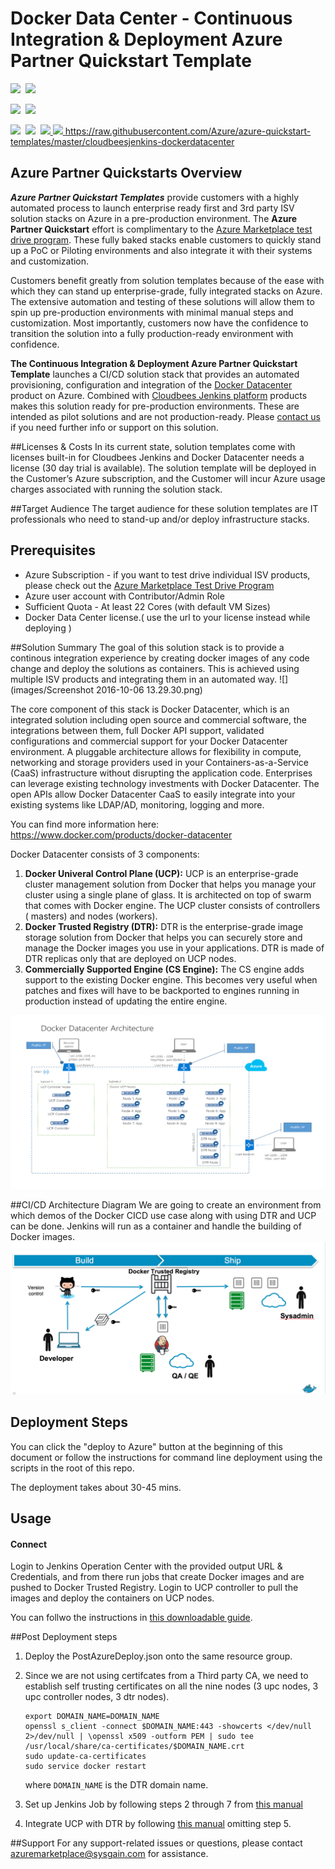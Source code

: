 # Docker Data Center - Continuous Integration & Deployment Azure Partner Quickstart Template

<IMG SRC="https://azbotstorage.blob.core.windows.net/badges/cloudbeesjenkins-dockerdatacenter/PublicLastTestDate.svg" />&nbsp;
<IMG SRC="https://azbotstorage.blob.core.windows.net/badges/cloudbeesjenkins-dockerdatacenter/PublicDeployment.svg" />&nbsp;

<IMG SRC="https://azbotstorage.blob.core.windows.net/badges/cloudbeesjenkins-dockerdatacenter/FairfaxLastTestDate.svg" />&nbsp;
<IMG SRC="https://azbotstorage.blob.core.windows.net/badges/cloudbeesjenkins-dockerdatacenter/FairfaxDeployment.svg" />&nbsp;

<IMG SRC="https://azbotstorage.blob.core.windows.net/badges/cloudbeesjenkins-dockerdatacenter/BestPracticeResult.svg" />&nbsp;
<IMG SRC="https://azbotstorage.blob.core.windows.net/badges/cloudbeesjenkins-dockerdatacenter/CredScanResult.svg" />&nbsp;
<a href="https://portal.azure.com/#create/Microsoft.Template/uri/https%3A%2F%2Fraw.githubusercontent.com%2FAzure%2Fazure-quickstart-templates%2Fmaster%2Fcloudbeesjenkins-dockerdatacenter%2Fazuredeploy.json" target="_blank">
<img src="http://azuredeploy.net/deploybutton.png"/>
</a>
<a href="http://armviz.io/#/?load=https%3A%2F%2Fraw.githubusercontent.com%2FAzure%2Fazure-quickstart-templates%2Fmaster%2Fcloudbeesjenkins-dockerdatacenter%2Fazuredeploy.json" target="_blank">
<img src="http://armviz.io/visualizebutton.png"/>
</a>
https://raw.githubusercontent.com/Azure/azure-quickstart-templates/master/cloudbeesjenkins-dockerdatacenter
## Azure Partner Quickstarts Overview
***Azure Partner Quickstart Templates*** provide customers with a highly automated process to launch enterprise ready first and 3rd party ISV solution stacks on Azure in a pre-production environment. The **Azure Partner Quickstart** effort is complimentary to the [Azure Marketplace test drive program](https://azure.microsoft.com/en-us/marketplace/test-drives/). These fully baked stacks enable customers to quickly stand up a PoC or Piloting environments and also integrate it with their systems and customization.

Customers benefit greatly from solution templates because of the ease with which they can stand up enterprise-grade, fully integrated stacks on Azure. The extensive automation and testing of these solutions will allow them to spin up pre-production environments with minimal manual steps and customization.  Most importantly, customers now have the confidence to transition the solution into a fully production-ready environment with confidence.

**The Continuous Integration & Deployment Azure Partner Quickstart Template** launches a CI/CD solution stack that provides an automated provisioning, configuration and integration of the [Docker Datacenter](https://azure.microsoft.com/en-us/marketplace/partners/docker/dockerdatacenterdocker-datacenter/) product on Azure. Combined with [Cloudbees Jenkins platform](https://azure.microsoft.com/en-us/marketplace/partners/cloudbees/jenkins-platformjenkins-platform/) products makes this solution ready for pre-production environments. These are intended as pilot solutions and are not production-ready.
Please [contact us](azuremarketplace@sysgain.com) if you need further info or support on this solution.

##Licenses & Costs
In its current state, solution templates come with licenses built-in for Cloudbees Jenkins and Docker Datacenter needs a license (30 day trial is available). The solution template will be deployed in the Customer’s Azure subscription, and the Customer will incur Azure usage charges associated with running the solution stack.

##Target Audience
The target audience for these solution templates are IT professionals who need to stand-up and/or deploy infrastructure stacks.

## Prerequisites
* Azure Subscription - if you want to test drive individual ISV products, please check out the [Azure Marketplace Test Drive Program](https://azure.microsoft.com/en-us/marketplace/test-drives/)
* Azure user account with Contributor/Admin Role
* Sufficient Quota - At least 22 Cores (with default VM Sizes)
* Docker Data Center license.( use the url to your license instead while deploying )
 
##Solution Summary
The goal of this solution stack is to provide a continous integration experience by creating docker images of any code change and deploy the solutions as containers. This is achieved using multiple ISV products and integrating them in an automated way.
![](images/Screenshot 2016-10-06 13.29.30.png)

The core component of this stack is Docker Datacenter, which is an integrated solution including open source and commercial software, the integrations between them, full Docker API support, validated configurations and commercial support for your Docker Datacenter environment. A pluggable architecture allows for flexibility in compute, networking and storage providers used in your Containers-as-a-Service (CaaS) infrastructure without disrupting the application code. Enterprises can leverage existing technology investments with Docker Datacenter. The open APIs allow Docker Datacenter CaaS to easily integrate into your existing systems like LDAP/AD, monitoring, logging and more.

You can find more information here: https://www.docker.com/products/docker-datacenter

Docker Datacenter consists of 3 components:

1. **Docker Univeral Control Plane (UCP):** UCP is an enterprise-grade cluster management solution from Docker that helps you manage your cluster using a single plane of glass. It is architected on top of swarm that comes with Docker engine. The UCP cluster consists of controllers ( masters) and nodes (workers).
2. **Docker Trusted Registry (DTR):** DTR is the enterprise-grade image storage solution from Docker that helps you can securely store and manage the Docker images you use in your applications. DTR is made of DTR replicas only that are deployed on UCP nodes.
3. **Commercially Supported Engine (CS Engine):** The CS engine adds support to the existing Docker engine. This becomes very useful when patches and fixes will have to be backported to engines running in production instead of updating the entire engine.

![]( images/DDC-Azure-Arch.png)

##CI/CD Architecture Diagram
We are going to create an environment from which demos of the Docker CICD use case along with using DTR and UCP can be done. Jenkins will run as a container and handle the building of Docker images. 
![[](images/CI-CD.png)](images/CI-CD.png)
 
## Deployment Steps
You can click the "deploy to Azure" button at the beginning of this document or follow the instructions for command line deployment using the scripts in the root of this repo.

The deployment takes about 30-45 mins.
## Usage
#### Connect
Login to Jenkins Operation Center with the provided output URL & Credentials, and from there run jobs that create Docker images and are pushed to Docker Trusted Registry. Login to UCP controller to pull the images and deploy the containers on UCP nodes.

You can follwo the instructions in [this downloadable guide](https://github.com/sysgain/Ignite2016-HandsOnLabs/blob/master/HOL-DDCJenkins.pdf).

##Post Deployment steps

1. Deploy the PostAzureDeploy.json onto the same resource group.
2. Since we are not using certifcates from a Third party CA, we need to establish self trusting certificates on all the nine nodes (3 upc nodes, 3 upc controller nodes, 3 dtr nodes).

   ```shell
   export DOMAIN_NAME=DOMAIN_NAME
   openssl s_client -connect $DOMAIN_NAME:443 -showcerts </dev/null 2>/dev/null | \openssl x509 -outform PEM | sudo tee /usr/local/share/ca-certificates/$DOMAIN_NAME.crt
   sudo update-ca-certificates
   sudo service docker restart
   ```
   where `DOMAIN_NAME` is the DTR domain name.
3. Set up Jenkins Job by following steps 2 through 7 from [this manual](https://github.com/sysgain/azurequickstarts/blob/master/CloudBeesJenkins-DockerDataCenter/Lab-Manual.pdf) 
4. Integrate UCP with DTR by following [this manual](https://docker.github.io/ucp/configuration/dtr-integration/) omitting  step 5. 

##Support
For any support-related issues or questions, please contact azuremarketplace@sysgain.com for assistance.
